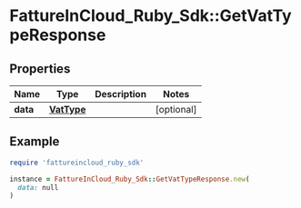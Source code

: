 # FattureInCloud_Ruby_Sdk::GetVatTypeResponse

## Properties

| Name | Type | Description | Notes |
| ---- | ---- | ----------- | ----- |
| **data** | [**VatType**](VatType.md) |  | [optional] |

## Example

```ruby
require 'fattureincloud_ruby_sdk'

instance = FattureInCloud_Ruby_Sdk::GetVatTypeResponse.new(
  data: null
)
```

